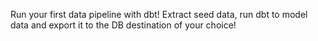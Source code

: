 Run your first data pipeline with dbt! Extract seed data, run dbt to model data and export it to the DB destination of your choice!
